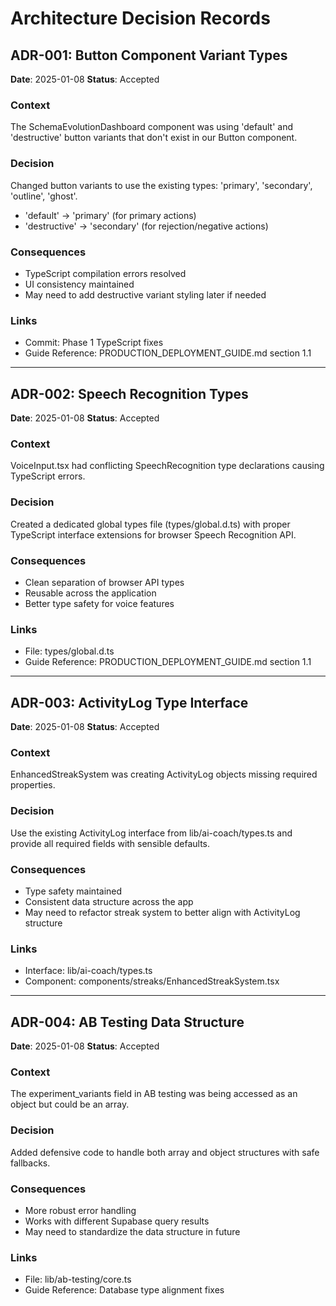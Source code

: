 # Architecture Decision Records

## ADR-001: Button Component Variant Types
**Date**: 2025-01-08
**Status**: Accepted

### Context
The SchemaEvolutionDashboard component was using 'default' and 'destructive' button variants that don't exist in our Button component.

### Decision
Changed button variants to use the existing types: 'primary', 'secondary', 'outline', 'ghost'.
- 'default' → 'primary' (for primary actions)
- 'destructive' → 'secondary' (for rejection/negative actions)

### Consequences
- TypeScript compilation errors resolved
- UI consistency maintained
- May need to add destructive variant styling later if needed

### Links
- Commit: Phase 1 TypeScript fixes
- Guide Reference: PRODUCTION_DEPLOYMENT_GUIDE.md section 1.1

---

## ADR-002: Speech Recognition Types
**Date**: 2025-01-08
**Status**: Accepted

### Context
VoiceInput.tsx had conflicting SpeechRecognition type declarations causing TypeScript errors.

### Decision
Created a dedicated global types file (types/global.d.ts) with proper TypeScript interface extensions for browser Speech Recognition API.

### Consequences
- Clean separation of browser API types
- Reusable across the application
- Better type safety for voice features

### Links
- File: types/global.d.ts
- Guide Reference: PRODUCTION_DEPLOYMENT_GUIDE.md section 1.1

---

## ADR-003: ActivityLog Type Interface
**Date**: 2025-01-08
**Status**: Accepted

### Context
EnhancedStreakSystem was creating ActivityLog objects missing required properties.

### Decision
Use the existing ActivityLog interface from lib/ai-coach/types.ts and provide all required fields with sensible defaults.

### Consequences
- Type safety maintained
- Consistent data structure across the app
- May need to refactor streak system to better align with ActivityLog structure

### Links
- Interface: lib/ai-coach/types.ts
- Component: components/streaks/EnhancedStreakSystem.tsx

---

## ADR-004: AB Testing Data Structure
**Date**: 2025-01-08
**Status**: Accepted

### Context
The experiment_variants field in AB testing was being accessed as an object but could be an array.

### Decision
Added defensive code to handle both array and object structures with safe fallbacks.

### Consequences
- More robust error handling
- Works with different Supabase query results
- May need to standardize the data structure in future

### Links
- File: lib/ab-testing/core.ts
- Guide Reference: Database type alignment fixes